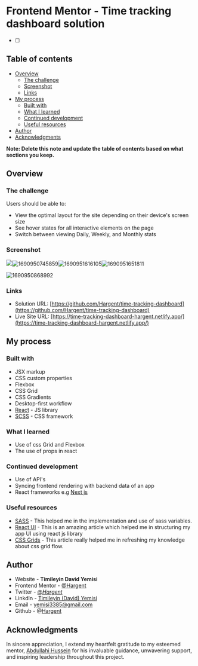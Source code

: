 # Frontend Mentor - Time tracking dashboard solution

-   [ ]

## Table of contents

-   [Overview](#overview)
    -   [The challenge](#the-challenge)
    -   [Screenshot](#screenshot)
    -   [Links](#links)
-   [My process](#my-process)
    -   [Built with](#built-with)
    -   [What I learned](#what-i-learned)
    -   [Continued development](#continued-development)
    -   [Useful resources](#useful-resources)
-   [Author](#author)
-   [Acknowledgments](#acknowledgments)

**Note: Delete this note and update the table of contents based on what sections you keep.**

## Overview

### The challenge

Users should be able to:

-   View the optimal layout for the site depending on their device's screen size
-   See hover states for all interactive elements on the page
-   Switch between viewing Daily, Weekly, and Monthly stats

### Screenshot

![](./screenshot.jpg)![1690950745859](image/README-template/1690950745859.png)![1690951616105](image/README-template/1690951616105.png)![1690951651811](image/README-template/1690951651811.png)

![1690950868992](image/README-template/1690950868992.png)

### Links

-   Solution URL: [https://github.com/Hargent/time-tracking-dashboard](https://github.com/Hargent/time-tracking-dashboard)
-   Live Site URL: [https://time-tracking-dashboard-hargent.netlify.app/](https://time-tracking-dashboard-hargent.netlify.app/)

## My process

### Built with

-   JSX markup
-   CSS custom properties
-   Flexbox
-   CSS Grid
-   CSS Gradients
-   Desktop-first workflow
-   [React](https://reactjs.org/) - JS library
-   [SCSS]() - CSS framework

### What I learned

-   Use of css Grid and Flexbox
-   The use of props in react

### Continued development

-   Use of API's
-   Syncing frontend rendering with backend data of an app
-   React frameworks e.g [Next js]()

### Useful resources

-   [SASS](https://www.example.com) - This helped me in the implementation and use of sass variables.
-   [React UI](https://react.dev/learn/describing-the-ui) - This is an amazing article which helped me in structuring my app UI using react js library
-   [CSS Grids](https://css-tricks.com/snippets/css/complete-guide-grid/) - This article really helped me in refreshing my knowledge about css grid flow.

## Author

-   Website - **Timileyin David Yemisi**
-   Frontend Mentor - [@Hargent](https://www.frontendmentor.io/profile/Hargent)
-   Twitter - [@_Hargent_](https://www.twitter.com/_Hargent_ "_Hargent_")
-   LinkdIn - [Timileyin (David) Yemisi](linkedin.com/in/timileyin-yemisi-23219422b)
-   Email - yemisi3385@gmail.com
-   Github - @[Hargent](https://github.com/Hargent)

## Acknowledgments

In sincere appreciation, I extend my heartfelt gratitude to my esteemed mentor, [Abdullahi Hussein]() for his invaluable guidance, unwavering support, and inspiring leadership throughout this project.
